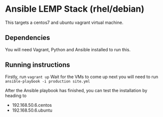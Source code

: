 # Ansible LEMP Stack (rhel/debian)
This targets a centos7 and ubuntu vagrant virtual machine.

## Dependencies
You will need Vagrant, Python and Ansible installed to run this.

## Running instructions
Firstly, run ``` vagrant up ```
Wait for the VMs to come up
next you will need to run ``` ansible-playbook -i production site.yml ```

After the Ansible playbook has finished, you can test the installation by heading to

- 192.168.50.6.centos
- 192.168.50.6.ubuntu
